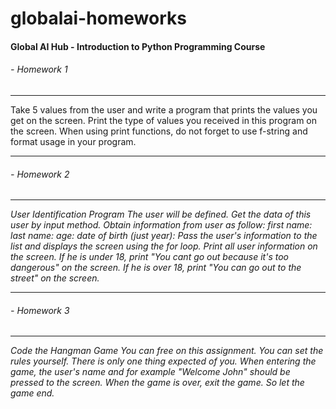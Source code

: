 # **globalai-homeworks**
####  Global AI Hub - Introduction to Python Programming Course
###### - Homework 1
------------
Take 5 values from the user and write a program that prints the values you get on the screen. 
Print the type of values you received in this program on the screen. 
When using print functions, do not forget to use f-string and format usage in your program.

------------


###### - Homework 2
------------
*User Identification Program The user will be defined. Get the data of this user by input method. Obtain information from user as follow:
first name: last name: age: date of birth (just year):
Pass the user's information to the list and displays the screen using the for loop. 
Print all user information on the screen. If he is under 18, print "You cant go out because it's too dangerous" on the screen. 
If he is over 18, print "You can go out to the street" on the screen.*

------------

###### - Homework 3
------------
*Code the Hangman Game 
You can free on this assignment.
You can set the rules yourself. There is only one thing expected of you. 
When entering the game, the user's name and for example "Welcome John" should be pressed to the screen. 
When the game is over, exit the game. So let the game end.*


